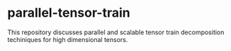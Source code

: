 # parallel-tensor-train
This repository discusses parallel and scalable tensor train decomposition techiniques for high dimensional tensors.
